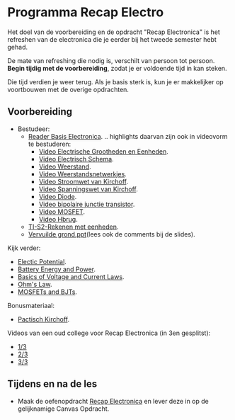 # Programma Recap Electro

Het doel van de voorbereiding en de opdracht "Recap Electronica" is het refreshen van de electronica die je eerder bij het tweede semester hebt gehad.

De mate van refreshing die nodig is, verschilt van persoon tot persoon. **Begin tijdig met de voorbereiding**, zodat je er voldoende tijd in kan steken.

Die tijd verdien je weer terug. Als je basis sterk is, kun je er makkelijker op voortbouwen met
de overige opdrachten.

## Voorbereiding
- Bestudeer:
  - [Reader Basis Electronica](../../onderwijsmateriaal/readers/reader-basis-electronica.pdf).
    .. highlights daarvan zijn ook in videovorm te bestuderen:
    - [Video Electrische Grootheden en Eenheden](https://www.youtube.com/watch?v=bYL4OfpEA-U).
    - [Video Electrisch Schema](https://www.youtube.com/watch?v=YDCEUy-kM9w&t=20s).
    - [Video Weerstand](https://www.youtube.com/watch?v=tUazer9WJPY&t=5s).
    - [Video Weerstandsnetwerkjes](https://www.youtube.com/watch?v=gCSOnq60i2M&t=6s).
    - [Video Stroomwet van Kirchoff](https://www.youtube.com/watch?v=ildeUrwVQEI).
    - [Video Spanningswet van Kirchoff](https://www.youtube.com/watch?v=OXv0qSWrKLg&t=19s).
    - [Video Diode](https://www.youtube.com/watch?v=H45FKcw6Li0).
    - [Video bipolaire junctie transistor](https://www.youtube.com/watch?v=7A1tQ3Ub7xU).
    - [Video MOSFET](https://www.youtube.com/watch?v=P0y_Jtsopz8).
    - [Video Hbrug](https://www.youtube.com/watch?v=KOPIeIKWeqE).
  - [TI-S2-Rekenen met eenheden](https://github.com/HU-TI-DEV/TI-S2/blob/main/programma/lesprogramma/programma-rekenen-met-eenheden.md).
  - [Vervuilde grond.ppt](../../onderwijsmateriaal/presentaties/vervuilde-grond.ppt)(lees ook de comments bij de slides).

Kijk verder:
- [Electic Potential](https://www.youtube.com/watch?v=-Rb9guSEeVE&list=PLkyBCj4JhHt9dIWsO7GaTU149BkIFbo5y&index=3).
- [Battery Energy and Power](https://www.youtube.com/watch?v=u4FpbaMW5sk&list=PLkyBCj4JhHt9dIWsO7GaTU149BkIFbo5y&index=4).
- [Basics of Voltage and Current Laws](https://www.youtube.com/watch?v=m4jzgqZu-4s&list=PLkyBCj4JhHt9dIWsO7GaTU149BkIFbo5y&index=5).
- [Ohm's Law](https://www.youtube.com/watch?v=G3H5lKoWPpY&list=PLkyBCj4JhHt9dIWsO7GaTU149BkIFbo5y&index=6).
- [MOSFETs and BJTs](https://www.youtube.com/watch?v=Bine_PbyFSQ&list=PLkyBCj4JhHt9dIWsO7GaTU149BkIFbo5y&index=12).

Bonusmateriaal:
- [Pactisch Kirchoff](../../onderwijsmateriaal/readers/practisch-kirchoff.pdf).

Videos van een oud college voor Recap Electronica (in 3en gesplitst):
- [1/3](https://www.youtube.com/watch?v=RT6dJCUaCOo)
- [2/3](https://www.youtube.com/watch?v=0akzQqAuwFc)
- [3/3](https://www.youtube.com/watch?v=9t48cUt_z4I)

## Tijdens en na de les
- Maak de oefenopdracht [Recap Electronica](../../onderwijsmateriaal/opdrachten/oefenopdrachten/recap-basis-electronica/opgaven-basis-electronica-recap-calc.pdf) en lever deze in op de gelijknamige Canvas Opdracht.
